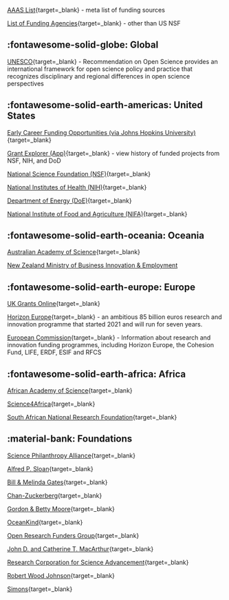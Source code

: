 
[AAAS List](https://www.science.org/content/page/where-search-funding){target=_blank} - meta list of funding sources

[List of Funding Agencies](https://www.nsf.gov/od/oise/counterpart-funding-orgs.jsp){target=_blank} - other than US NSF

## :fontawesome-solid-globe: Global

[UNESCO](https://www.unesco.org/en/natural-sciences/open-science){target=_blank} - Recommendation on Open Science provides an international framework for open science policy and practice that recognizes disciplinary and regional differences in open science perspectives

## :fontawesome-solid-earth-americas: United States 

[Early Career Funding Opportunities (via Johns Hopkins University)](https://research.jhu.edu/rdt/funding-opportunities/early-career/){target=_blank}

[Grant Explorer (App)](https://www.grantexplorer.org/){target=_blank} - view history of funded projects from NSF, NIH, and DoD

[National Science Foundation (NSF)](https://nsf.gov){target=_blank}

[National Institutes of Health (NIH)](https://www.nih.gov/grants-funding){target=_blank}

[Department of Energy (DoE)](https://www.energy.gov/science/office-science){target=_blank}

[National Institute of Food and Agriculture (NIFA)](https://www.nifa.usda.gov/grants/funding-opportunities){target=_blank}

## :fontawesome-solid-earth-oceania: Oceania

[Australian Academy of Science](https://www.science.org.au/curious/policy-features/open-science-and-scientific-excellence){target=_blank}

[New Zealand Ministry of Business Innovation & Employment](https://www.mbie.govt.nz/science-and-technology/science-and-innovation/funding-information-and-opportunities/)

## :fontawesome-solid-earth-europe: Europe

[UK Grants Online](https://www.grantsonline.org.uk/){target=_blank}

[Horizon Europe](https://ec.europa.eu/info/research-and-innovation/funding/funding-opportunities/funding-programmes-and-open-calls/horizon-europe_en){target=_blank} - an ambitious 85 billion euros research and innovation programme that started 2021 and will run for seven years.

[European Commission](https://ec.europa.eu/info/research-and-innovation/funding/funding-opportunities_en){target=_blank} - Information about research and innovation funding programmes, including Horizon Europe, the Cohesion Fund, LIFE, ERDF, ESIF and RFCS

## :fontawesome-solid-earth-africa: Africa

[African Academy of Science](https://www.aasciences.africa/funding){target=_blank}

[Science4Africa](https://science4africa.org/resources){target=_blank}

[South African National Research Foundation](https://www.nrf.ac.za/funding/){target=_blank}

## :material-bank: Foundations

[Science Philanthropy Alliance](https://sciencephilanthropyalliance.org/){target=_blank}

[Alfred P. Sloan](https://sloan.org/){target=_blank}

[Bill & Melinda Gates](https://www.gatesfoundation.org/about/policies-and-resources/open-access-policy){target=_blank}

[Chan-Zuckerberg](https://chanzuckerberg.com/science/programs-resources/open-science/){target=_blank}

[Gordon & Betty Moore](https://www.moore.org/programs/science){target=_blank}

[OceanKind](https://oceankind.org/){target=_blank}

[Open Research Funders Group](https://www.orfg.org/){target=_blank}

[John D. and Catherine T. MacArthur](https://www.macfound.org/){target=_blank}

[Research Corporation for Science Advancement](https://rescorp.org/){target=_blank}

[Robert Wood Johnson](https://www.rwjf.org/en/how-we-work/grants-explorer/funding-opportunities.html){target=_blank}

[Simons](https://www.simonsfoundation.org/funding-opportunities/){target=_blank}

